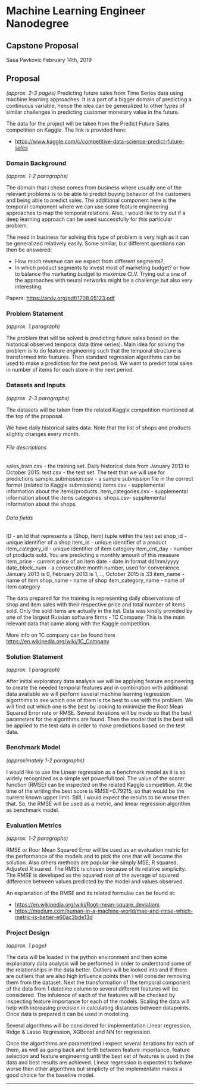 # Machine Learning Engineer Nanodegree
## Capstone Proposal
Sasa Pavkovic
February 14th, 2019

## Proposal
_(approx. 2-3 pages)_
Predicting future sales from Time Series data using machine learning approaches. It is a part of a bigger domain of predicting a continuous variable, hence the idea can be generalized to other types of similar challenges in predicting customer monetary value in the future.

The data for the project will be taken from the Predict Future Sales competition on Kaggle. The link is provided here:
* https://www.kaggle.com/c/competitive-data-science-predict-future-sales


### Domain Background
_(approx. 1-2 paragraphs)_

The domain that i chose comes from business where usually one of the relevant problems is to be able to predict buying behavior of the customers and being able to predict sales. The additional component here is the temporal component where we can use some feature engineering approaches to map the temporal relations. Also, i would like to try out if a deep learning approach can be used successfully for this particular problem.

The need in business for solving this type of problem is very high as it can be generalized relatively easily. Some similar, but different questions can then be answered:
* How much revenue can we expect from different segments?,
* In which product segments to invest most of marketing budget?
or how to balance the marketing budget to maximize CLV. Trying out a one of the approaches with neural networks might be a challenge but also very interesting.

Papers: https://arxiv.org/pdf/1708.05123.pdf

### Problem Statement
_(approx. 1 paragraph)_

The problem that will be solved is predicting future sales based on the historical observed temporal data (time series). Main idea for solving the problem is to do feature engineering such that the temporal structure is transformed into features. Then standard regression algorithms can be used to make a prediction for the next period. We want to predict total sales in number of items for each store in the next period.

### Datasets and Inputs
_(approx. 2-3 paragraphs)_

The datasets will be taken from the related Kaggle competition mentioned at the top of the proposal.

We have daily historical sales data.  Note that the list of shops and products slightly changes every month.

###### File descriptions ######
sales_train.csv - the training set. Daily historical data from January 2013 to October 2015.
test.csv - the test set. The test that we will use for predictions
sample_submission.csv - a sample submission file in the correct format (related to Kaggle submissions)
items.csv - supplemental information about the items/products.
item_categories.csv  - supplemental information about the items categories.
shops.csv- supplemental information about the shops.

###### Data fields #######
ID - an Id that represents a (Shop, Item) tuple within the test set
shop_id - unique identifier of a shop
item_id - unique identifier of a product
item_category_id - unique identifier of item category
item_cnt_day - number of products sold. You are predicting a monthly amount of this measure
item_price - current price of an item
date - date in format dd/mm/yyyy
date_block_num - a consecutive month number, used for convenience. January 2013 is 0, February 2013 is 1,..., October 2015 is 33
item_name - name of item
shop_name - name of shop
item_category_name - name of item category

The data prepared for the training is representing daily observations of shop and item sales with their respective price and total number of items sold. Only the sold items are actually in the list. Data was kindly provided by one of the largest Russian software firms - 1C Company. This is the main relevant data that came along with the Kaggle competition.

More info on 1C company can be found here https://en.wikipedia.org/wiki/1C_Company

### Solution Statement
_(approx. 1 paragraph)_

After initial exploratory data analysis we will be applying feature engineering to create the needed temporal features and in combination with additional data available we will perform several machine learning regression algorthims to see which one of them is the best to use with the problem. We will find out which one is the best by looking to minimizie the Root Mean Squared Error rate or RMSE. Several iterations will be made so that the best parameters for the algorithms are found. Then the model that is the best will be applied to the test data in order to make predictions based on the test data.

### Benchmark Model
_(approximately 1-2 paragraphs)_

I would like to use the Linear regression as a benchmark model as it is so widely recognized as a simple yet powerfull tool. The value of the scorer function (RMSE) can be inspected on the related Kaggle competition. At the time of the writing the best score is RMSE=0.79215, so that would be the current known upper limit. Still, i would expect the results to be worse then that. So, the RMSE will be used as a metric, and linear regression algorithm as benchmark model.

### Evaluation Metrics
_(approx. 1-2 paragraphs)_

RMSE or Roor Mean Squared Error will be used as an evaluation metric for the performance of the models and to pick the one that will become the solution. Also others methods are popular like simply MSE, R squared, Adjusted R suared. The RMSE is chosen because of its relative simplicity. The RMSE is developed as the squared root of the average of squared difference between values predicted by the model and values observed.

An explanation of the RMSE and its related formulae can be found at:
* https://en.wikipedia.org/wiki/Root-mean-square_deviation\
* https://medium.com/human-in-a-machine-world/mae-and-rmse-which-metric-is-better-e60ac3bde13d

### Project Design
_(approx. 1 page)_

The data will be loaded in the python environment and then some explanatory data analysis will be performed in order to understand some of the relationships in the data better. Outliers will be looked into and if there are outliers that are also high influence points then i will consider removing them from the dataset. Next the transformation of the temporal component of the data from 1 datetime column to several different features will be considered. The infulence of each of the features will be checked by inspecting feature importance for each of the models. Scaling the data will help with increasing precision in calculating distances between datapoints. Once data is prepared it can be used in modeliing.

Several algorithms will be considered for implementation Linear regression, Ridge & Lasso Regression, XGBoost and NN for regression.

Once the algortithms are parametrized i expect several iterations for each of them, as well as going back and forth between feature importance, feature selection and feature engineering until the best set of features is used in the data and best results are achieved. Linear regression is expected to behave worse then other algorithms but simplicty of the implementatin makes a good choice for the baseline model.

-----------
